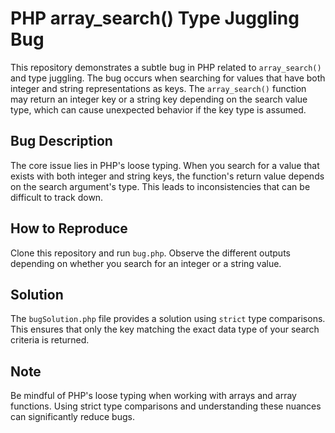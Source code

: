 # PHP array_search() Type Juggling Bug
This repository demonstrates a subtle bug in PHP related to `array_search()` and type juggling. The bug occurs when searching for values that have both integer and string representations as keys. The `array_search()` function may return an integer key or a string key depending on the search value type, which can cause unexpected behavior if the key type is assumed.

## Bug Description
The core issue lies in PHP's loose typing. When you search for a value that exists with both integer and string keys, the function's return value depends on the search argument's type.  This leads to inconsistencies that can be difficult to track down.

## How to Reproduce
Clone this repository and run `bug.php`. Observe the different outputs depending on whether you search for an integer or a string value.

## Solution
The `bugSolution.php` file provides a solution using `strict` type comparisons. This ensures that only the key matching the exact data type of your search criteria is returned.

## Note
Be mindful of PHP's loose typing when working with arrays and array functions. Using strict type comparisons and understanding these nuances can significantly reduce bugs.
